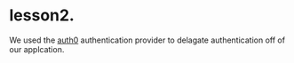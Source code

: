 lesson2.
========

We used the [auth0](https://auth0.com) authentication provider to delagate authentication off of our applcation.

